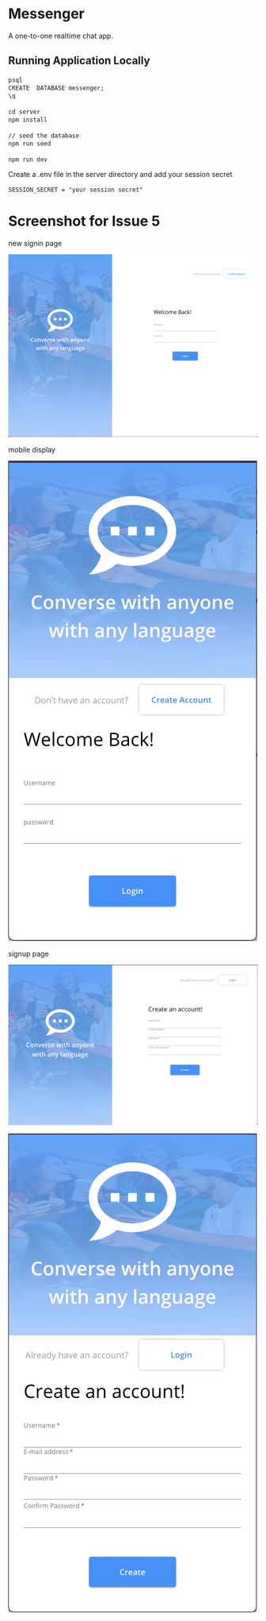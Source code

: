 # Messenger

A one-to-one realtime chat app.

## Running Application Locally

```
psql
CREATE  DATABASE messenger;
\q

cd server
npm install

// seed the database
npm run seed

npm run dev
```

Create a .env file in the server directory and add your session secret

```
SESSION_SECRET = "your session secret"
```

# Screenshot for Issue 5

new signin page

![Sign in full size](./screenshot/LoginFull.jpg)

mobile display

![Sign in Mob](screenshot/LoginMob.jpg)

signup page

![Sign up full size](./screenshot/SignupFull.jpg)

![Sign up full size](./screenshot/SignupMob.jpg)
